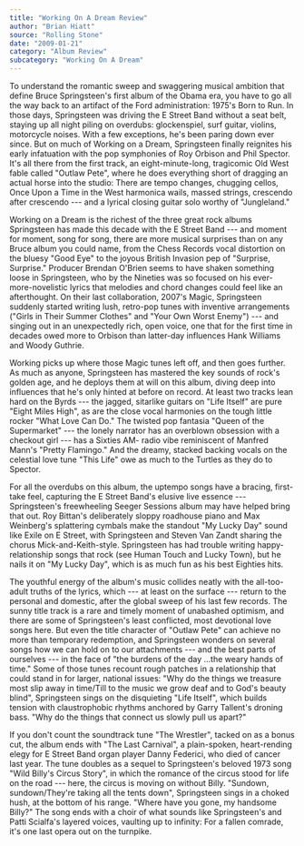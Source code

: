 ```yaml
---
title: "Working On A Dream Review"
author: "Brian Hiatt"
source: "Rolling Stone"
date: "2009-01-21"
category: "Album Review"
subcategory: "Working On A Dream"
---
```


To understand the romantic sweep and swaggering musical ambition that define Bruce Springsteen's first album of the Obama era, you have to go all the way back to an artifact of the Ford administration: 1975's Born to Run. In those days, Springsteen was driving the E Street Band without a seat belt, staying up all night piling on overdubs: glockenspiel, surf guitar, violins, motorcycle noises. With a few exceptions, he's been paring down ever since. But on much of Working on a Dream, Springsteen finally reignites his early infatuation with the pop symphonies of Roy Orbison and Phil Spector. It's all there from the first track, an eight-minute-long, tragicomic Old West fable called "Outlaw Pete", where he does everything short of dragging an actual horse into the studio: There are tempo changes, chugging cellos, Once Upon a Time in the West harmonica wails, massed strings, crescendo after crescendo --- and a lyrical closing guitar solo worthy of "Jungleland."

Working on a Dream is the richest of the three great rock albums Springsteen has made this decade with the E Street Band --- and moment for moment, song for song, there are more musical surprises than on any Bruce album you could name, from the Chess Records vocal distortion on the bluesy "Good Eye" to the joyous British Invasion pep of "Surprise, Surprise." Producer Brendan O'Brien seems to have shaken something loose in Springsteen, who by the Nineties was so focused on his ever-more-novelistic lyrics that melodies and chord changes could feel like an afterthought. On their last collaboration, 2007's Magic, Springsteen suddenly started writing lush, retro-pop tunes with inventive arrangements ("Girls in Their Summer Clothes" and "Your Own Worst Enemy") --- and singing out in an unexpectedly rich, open voice, one that for the first time in decades owed more to Orbison than latter-day influences Hank Williams and Woody Guthrie.

Working picks up where those Magic tunes left off, and then goes further. As much as anyone, Springsteen has mastered the key sounds of rock's golden age, and he deploys them at will on this album, diving deep into influences that he's only hinted at before on record. At least two tracks lean hard on the Byrds --- the jagged, sitarlike guitars on "Life Itself" are pure "Eight Miles High", as are the close vocal harmonies on the tough little rocker "What Love Can Do." The twisted pop fantasia "Queen of the Supermarket" --- the lonely narrator has an overblown obsession with a checkout girl --- has a Sixties AM- radio vibe reminiscent of Manfred Mann's "Pretty Flamingo." And the dreamy, stacked backing vocals on the celestial love tune "This Life" owe as much to the Turtles as they do to Spector.

For all the overdubs on this album, the uptempo songs have a bracing, first- take feel, capturing the E Street Band's elusive live essence --- Springsteen's freewheeling Seeger Sessions album may have helped bring that out. Roy Bittan's deliberately sloppy roadhouse piano and Max Weinberg's splattering cymbals make the standout "My Lucky Day" sound like Exile on E Street, with Springsteen and Steven Van Zandt sharing the chorus Mick-and-Keith-style. Springsteen has had trouble writing happy-relationship songs that rock (see Human Touch and Lucky Town), but he nails it on "My Lucky Day", which is as much fun as his best Eighties hits.

The youthful energy of the album's music collides neatly with the all-too- adult truths of the lyrics, which --- at least on the surface --- return to the personal and domestic, after the global sweep of his last few records. The sunny title track is a rare and timely moment of unabashed optimism, and there are some of Springsteen's least conflicted, most devotional love songs here. But even the title character of "Outlaw Pete" can achieve no more than temporary redemption, and Springsteen wonders on several songs how we can hold on to our attachments --- and the best parts of ourselves --- in the face of "the burdens of the day ...the weary hands of time." Some of those tunes recount rough patches in a relationship that could stand in for larger, national issues: "Why do the things we treasure most slip away in time/Till to the music we grow deaf and to God's beauty blind", Springsteen sings on the disquieting "Life Itself", which builds tension with claustrophobic rhythms anchored by Garry Tallent's droning bass. "Why do the things that connect us slowly pull us apart?"

If you don't count the soundtrack tune "The Wrestler", tacked on as a bonus cut, the album ends with "The Last Carnival", a plain-spoken, heart-rending elegy for E Street Band organ player Danny Federici, who died of cancer last year. The tune doubles as a sequel to Springsteen's beloved 1973 song "Wild Billy's Circus Story", in which the romance of the circus stood for life on the road --- here, the circus is moving on without Billy. "Sundown, sundown/They're taking all the tents down", Springsteen sings in a choked hush, at the bottom of his range. "Where have you gone, my handsome Billy?" The song ends with a choir of what sounds like Springsteen's and Patti Scialfa's layered voices, vaulting up to infinity: For a fallen comrade, it's one last opera out on the turnpike.